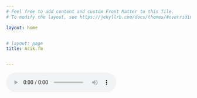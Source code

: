 ```yaml
---
# Feel free to add content and custom Front Matter to this file.
# To modify the layout, see https://jekyllrb.com/docs/themes/#overriding-theme-defaults

layout: home


# layout: page
title: Arik.fm


---
```


 <audio controls>
   <source src="/assets/finished.mp3" type="audio/mpeg">
   Your browser does not support the audio element.
 </audio>
